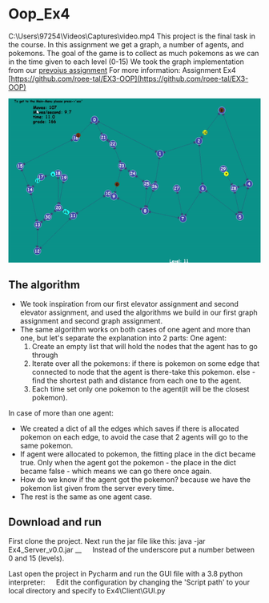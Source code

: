 # Oop_Ex4
C:\Users\97254\Videos\Captures\video.mp4
This project is the final task in the course. In this assignment we get a graph, a number of agents, and pokemons. The goal of the game is to collect as much pokemons as we can in the time given to each level (0-15)
We took the graph implementation from our [prevoius assignment](https://github.com/roee-tal/EX3-OOP)
For more information: Assignment Ex4
[https://github.com/roee-tal/EX3-OOP](https://github.com/roee-tal/EX3-OOP)

![gif](https://github.com/roee-tal/Final-project-part-2/blob/main/gif.gif)



## The algorithm
* We took inspiration from our first elevator assignment and second elevator assignment, and used the algorithms we build in our first graph assignment and second graph assignment.
* The same algorithm works on both cases of one agent and more than one, but let's separate the explanation into 2 parts:
One agent:
  1. Create an empty list that will hold the nodes that the agent has to go through
  2. Iterate over all the pokemons: if there is pokemon on some edge that connected to node that the agent is there-take this pokemon. else - find the shortest path and              distance from each one to the agent.
  3. Each time set only one pokemon to the agent(it will be the closest pokemon).

In case of more than one agent:
  * We created a dict of all the edges which saves if there is allocated pokemon on each edge, to avoid the case that 2 agents will go to the same pokemon.
  * If agent were allocated to pokemon, the fitting place in the dict became true. Only when the agent got the pokemon - the place in the dict became false - which means we       can go there once again. 
  * How do we know if the agent got the pokemon? because we have the pokemon list given from the server every time.
  * The rest is the same as one agent case.


## Download and run

First clone the project.
Next run the jar file like this: java -jar Ex4_Server_v0.0.jar __
  Instead of the underscore put a number between 0 and 15 (levels).

Last open the project in Pycharm and run the GUI file with a 3.8 python interpreter:
  Edit the configuration by changing the 'Script path' to your local directory and specify to Ex4\Client\GUI.py
